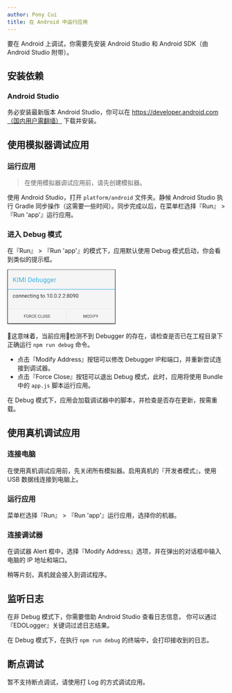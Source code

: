 ```yaml
---
author: Pony Cui
title: 在 Android 中运行应用
---
```


要在 Android 上调试，你需要先安装 Android Studio 和 Android SDK（由 Android Studio 附带）。

## 安装依赖

### Android Studio

务必安装最新版本 Android Studio，你可以在 https://developer.android.com（国内用户需翻墙） 下载并安装。

## 使用模拟器调试应用

### 运行应用

> 在使用模拟器调试应用前，请先创建模拟器。

使用 Android Studio，打开 ```platform/android``` 文件夹。静候 Android Studio 执行 Gradle 同步操作（这需要一些时间）。同步完成以后，在菜单栏选择『Run』 > 『Run 'app'』运行应用。

### 进入 Debug 模式

在『Run』 > 『Run 'app'』的模式下，应用默认使用 Debug 模式启动，你会看到类似的提示框。

![](assets/guide-run-android-debug-alert.png)

这意味着，当前应用检测不到 Debugger 的存在，请检查是否已在工程目录下正确运行 ```npm run debug``` 命令。

* 点击『Modify Address』按钮可以修改 Debugger IP和端口，并重新尝试连接到调试器。
* 点击『Force Close』按钮可以退出 Debug 模式，此时，应用将使用 Bundle 中的 ```app.js``` 脚本运行应用。

在 Debug 模式下，应用会加载调试器中的脚本，并检查是否存在更新，按需重载。

## 使用真机调试应用

### 连接电脑

在使用真机调试应用前，先关闭所有模拟器。启用真机的『开发者模式』，使用 USB 数据线连接到电脑上。

### 运行应用

菜单栏选择『Run』 > 『Run 'app'』运行应用，选择你的机器。

### 连接调试器

在调试器 Alert 框中，选择『Modify Address』选项，并在弹出的对话框中输入电脑的 IP 地址和端口。

稍等片刻，真机就会接入到调试程序。

## 监听日志

在非 Debug 模式下，你需要借助 Android Studio 查看日志信息， 你可以通过『EDOLogger』关键词过滤日志结果。

在 Debug 模式下，在执行 ```npm run debug``` 的终端中，会打印接收到的日志。

## 断点调试

暂不支持断点调试，请使用打 Log 的方式调试应用。
